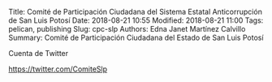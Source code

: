 Title: Comité de Participación Ciudadana del Sistema Estatal Anticorrupción de San Luis Potosí
Date: 2018-08-21 10:55
Modified: 2018-08-21 11:00
Tags: pelican, publishing
Slug: cpc-slp
Authors: Edna Janet Martínez Calvillo
Summary: Comité de Participación Ciudadana del Estado de San Luis Potosí

Cuenta de Twitter

<https://twitter.com/ComiteSlp>
 
